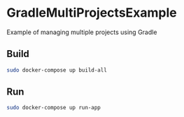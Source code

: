 # GradleMultiProjectsExample

Example of managing multiple projects using Gradle


## Build

```sh
sudo docker-compose up build-all
```

## Run

```sh
sudo docker-compose up run-app
```


